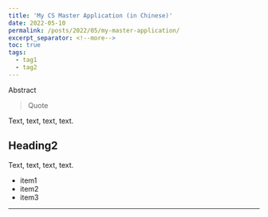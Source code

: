 ```yaml
---
title: 'My CS Master Application (in Chinese)'
date: 2022-05-10
permalink: /posts/2022/05/my-master-application/
excerpt_separator: <!--more-->
toc: true
tags:
  - tag1
  - tag2
---
```


Abstract

<!--more-->

> Quote

Text, text, text, text.

## Heading2

Text, text, text, text.

- item1
- item2
- item3
------

<script src="https://utteranc.es/client.js"
    repo="Wind-2375-like/Wind-2375-like.github.io"
    issue-term="pathname"
    theme="github-light"
    crossorigin="anonymous"
    async>
</script>
